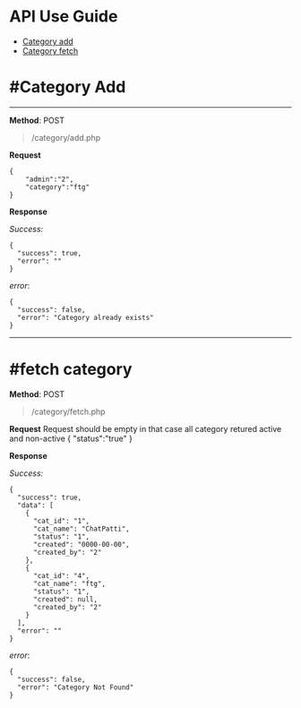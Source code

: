 # API Use Guide

- [Category add](#add-category "Category add")
- [Category fetch](#etch-category "Category fetch")

# #Category Add

---

**Method**: POST

> /category/add.php

**Request**

    {
        "admin":"2",
        "category":"ftg"
    }

**Response**

_Success:_

    {
      "success": true,
      "error": ""
    }

_error_:

    {
      "success": false,
      "error": "Category already exists"
    }

---

# #fetch category

**Method**: POST

> /category/fetch.php

**Request**
Request should be empty in that case all category retured active and non-active
{
"status":"true"
}

**Response**

_Success:_

    {
      "success": true,
      "data": [
        {
          "cat_id": "1",
          "cat_name": "ChatPatti",
          "status": "1",
          "created": "0000-00-00",
          "created_by": "2"
        },
        {
          "cat_id": "4",
          "cat_name": "ftg",
          "status": "1",
          "created": null,
          "created_by": "2"
        }
      ],
      "error": ""
    }

_error_:

    {
      "success": false,
      "error": "Category Not Found"
    }

